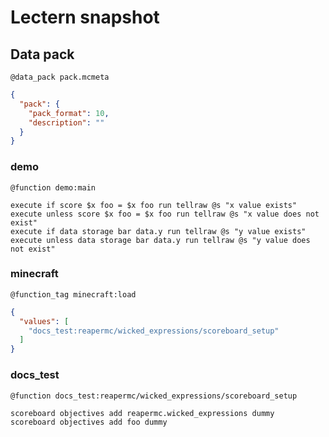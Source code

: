 # Lectern snapshot

## Data pack

`@data_pack pack.mcmeta`

```json
{
  "pack": {
    "pack_format": 10,
    "description": ""
  }
}
```

### demo

`@function demo:main`

```mcfunction
execute if score $x foo = $x foo run tellraw @s "x value exists"
execute unless score $x foo = $x foo run tellraw @s "x value does not exist"
execute if data storage bar data.y run tellraw @s "y value exists"
execute unless data storage bar data.y run tellraw @s "y value does not exist"
```

### minecraft

`@function_tag minecraft:load`

```json
{
  "values": [
    "docs_test:reapermc/wicked_expressions/scoreboard_setup"
  ]
}
```

### docs_test

`@function docs_test:reapermc/wicked_expressions/scoreboard_setup`

```mcfunction
scoreboard objectives add reapermc.wicked_expressions dummy
scoreboard objectives add foo dummy
```
